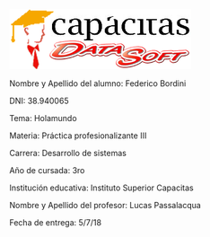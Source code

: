 ![Logo Capacitas](/images/logo_capacitas.png)

Nombre y Apellido del alumno: Federico Bordini

DNI: 38.940065

Tema: Holamundo

Materia: Práctica profesionalizante III

Carrera: Desarrollo de sistemas

Año de cursada: 3ro

Institución educativa: Instituto Superior Capacitas

Nombre y Apellido del profesor: Lucas Passalacqua

Fecha de entrega: 5/7/18
